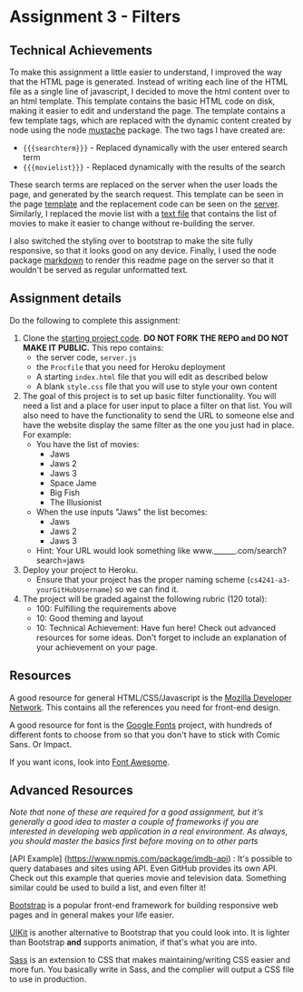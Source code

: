 
Assignment 3 - Filters
===

## Technical Achievements

To make this assignment a little easier to understand, I improved the way that the HTML page is generated. Instead of writing each line of the HTML file as a single line of javascript, I decided to move the html content over to an html template. This template contains the basic HTML code on disk, making it easier to edit and understand the page. The template contains a few template tags, which are replaced with the dynamic content created by node using the node [mustache](https://www.npmjs.com/package/mustache) package. The two tags I have created are: 

- `{{{searchterm}}}` - Replaced dynamically with the user entered search term
- `{{{movielist}}}` - Replaced dynamically with the results of the search

These search terms are replaced on the server when the user loads the page, and generated by the search request. This template can be seen in the page [template](/template.html) and the replacement code can be seen on the [server](/server.js). Similarly, I replaced the movie list with a [text file](/movies.txt) that contains the list of movies to make it easier to change without re-building the server.

I also switched the styling over to bootstrap to make the site fully responsive, so that it looks good on any device. Finally, I used the node package [markdown](https://www.npmjs.com/package/markdown) to render this readme page on the server so that it wouldn't be served as regular unformatted text.


Assignment details
---

Do the following to complete this assignment:

1. Clone the [starting project code](https://github.com/cs4241-16b/A3-Filters). **DO NOT FORK THE REPO and DO NOT MAKE IT PUBLIC.** This repo contains:
    * the server code, `server.js`
    * the `Procfile` that you need for Heroku deployment
    * A starting `index.html` file that you will edit as described below
    * A blank `style.css` file that you will use to style your own content
2. The goal of this project is to set up basic filter functionality. You will need a list and a place for user input to place a filter on that list. You will also need to have the functionality to send the URL to someone else and have the website display the same filter as the one you just had in place. For example:
    * You have the list of movies:
      * Jaws
      * Jaws 2
      * Jaws 3
      * Space Jame
      * Big Fish
      * The Illusionist
    * When the use inputs "Jaws" the list becomes:
      * Jaws
      * Jaws 2
      * Jaws 3
    * Hint: Your URL would look something like www.______.com/search?search=jaws
3. Deploy your project to Heroku.
    * Ensure that your project has the proper naming scheme (`cs4241-a3-yourGitHubUsername`) so we can find it.
4. The project will be graded against the following rubric (120 total):
    * 100: Fulfilling the requirements above
    * 10: Good theming and layout
    * 10: Technical Achievement: Have fun here! Check out advanced resources for some ideas. Don't forget to include an explanation of your achievement on your page.



Resources
---

A good resource for general HTML/CSS/Javascript is the [Mozilla Developer Network](https://developer.mozilla.org/en-US/). This contains all the references you need for front-end design.

A good resource for font is the [Google Fonts](https://fonts.google.com/) project, with hundreds of different fonts to choose from so that you don't have to stick with Comic Sans. Or Impact.

If you want icons, look into [Font Awesome](http://fontawesome.io/).


Advanced Resources
---
*Note that none of these are required for a good assignment, but it's generally a good idea to master a couple of frameworks if you are interested in developing web application in a real environment. As always, you should master the basics first before moving on to other parts*

[API Example] (https://www.npmjs.com/package/imdb-api) : It's possible to query databases and sites using API. Even GitHub provides its own API. Check out this example that queries movie and television data. Something similar could be used to build a list, and even filter it!

[Bootstrap](http://getbootstrap.com/) is a popular front-end framework for building responsive web pages and in general makes your life easier. 

[UIKit](https://getuikit.com/) is another alternative to Bootstrap that you could look into. It is lighter than Bootstrap __and__ supports animation, if that's what you are into. 

[Sass](http://sass-lang.com/) is an extension to CSS that makes maintaining/writing CSS easier and more fun. You basically write in Sass, and the complier will output a CSS file to use in production. 
